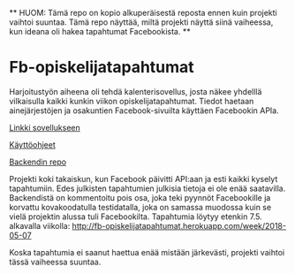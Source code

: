 ** HUOM: Tämä repo on kopio alkuperäisestä reposta ennen kuin projekti vaihtoi suuntaa. Tämä repo näyttää, miltä projekti näyttä siinä vaiheessa, kun ideana oli hakea tapahtumat Facebookista. **

# Fb-opiskelijatapahtumat
Harjoitustyön aiheena oli tehdä kalenterisovellus, josta näkee yhdelllä vilkaisulla kaikki kunkin viikon opiskelijatapahtumat. Tiedot haetaan ainejärjestöjen ja osakuntien Facebook-sivuilta käyttäen Facebookin APIa.

[Linkki sovellukseen](http://fb-opiskelijatapahtumat.herokuapp.com)

[Käyttöohjeet](https://github.com/hanninev/fb-opiskelijatapahtumat/blob/master/Kayttoohjeet.md)

[Backendin repo](https://github.com/hanninev/fb-opiskelijatapahtumat-backend)


Projekti koki takaiskun, kun Facebook päivitti API:aan ja esti kaikki kyselyt tapahtumiin. Edes julkisten tapahtumien julkisia tietoja ei ole enää saatavilla. Backendistä on kommentoitu pois osa, joka teki pyynnöt Facebookille ja korvattu kovakoodatulla testidatalla, joka on samassa muodossa kuin se vielä projektin alussa tuli Facebookilta. Tapahtumia löytyy etenkin 7.5. alkavalla viikolla: http://fb-opiskelijatapahtumat.herokuapp.com/week/2018-05-07

Koska tapahtumia ei saanut haettua enää mistään järkevästi, projekti vaihtoi tässä vaiheessa suuntaa.
